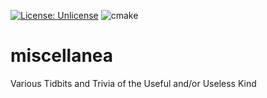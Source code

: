 [![License: Unlicense](https://img.shields.io/badge/license-Unlicense-blue.svg)](http://unlicense.org/)
![cmake](https://github.com/ipotqo/miscellanea/actions/workflows/cmake.yml/badge.svg)

# miscellanea
Various Tidbits and Trivia of the Useful and/or Useless Kind

